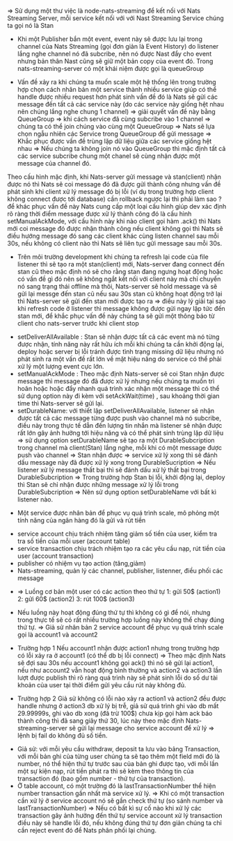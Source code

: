 => Sử dụng một thư việc là node-nats-streaming để kết nối với Nats Streaming Server, mỗi service kết nối với với Nast Streaming Service chúng ta gọi nó là Stan
<!-- Mô tả quá trình hoạt động của NATS Streaming -->
- Khi một Publisher bắn một event, event này sẽ được lưu lại trong channel của Nats Streaming (gọi đơn giản là Event History)
do listener lắng nghe channel nó đã subcribe, nên nó được Nast đẩy cho event nhưng bản thân Nast cũng sẽ giữ một bản copy của event đó. 
Trong nats-streaming-server có một khái niệm được gọi là queueGroup

- Vấn đề xảy ra khi chúng ta muốn scale một hệ thống lên trong trường hợp chọn cách nhân bản một service thành nhiều service giúp có thể handle được nhiều request hơn phát sinh vấn đề đó là Nats sẽ gửi các message đến tất cả các service này (do các service này giống hệt nhau nên chúng lắng nghe chung 1 channel) => giải quyết vấn đề này bằng QueueGroup => khi cách service đã cùng subcribe vào 1 channel => chúng ta có thể join chúng vào cùng một QueueGroup => Nats sẽ lựa chọn ngẫu nhiên các Service trong QueueGroup để gửi message => Khắc phục được vấn đề trùng lặp dữ liệu giữa các service giống hệt nhau => Nếu chúng ta không join nó vào QueueGroup thì mặc định tất cả các service subcribe chung một chanel sẽ cùng nhận được một message của channel đó.

<!-- Xác nhận việc gửi message có thành công hay không của Nats-streaming-server -->

Theo cấu hình mặc định, khi Nats-server gửi message và stan(client) nhận được nó thì Nats sẽ coi message đó đã được gửi thành công nhưng vấn đề phát sinh khi client xử lý message đó bị lỗi (ví dụ trong trường hợp client không connect được tới database) cần rollback ngược lại thì phải làm sao ? để khác phục vấn đề này Nats cung cấp một loại cấu hình giúp dev xác định rõ ràng thời điểm message được xử lý thành công đó là cấu hình setManualAckMode, với cấu hình này khi nào client gọi hàm .ack() thì Nats mới coi message đó được nhận thành công nếu client không gọi thì Nats sẽ điều hướng message đó sang các client khác cùng listen channel sau mỗi 30s, nếu không có client nào thì Nats sẽ liên tục gửi message sau mỗi 30s.

<!-- Cách thức Nats-server xác định client còn hoạt động hay không  -->

- Trên môi trường development khi chúng ta refresh lại code của file listener thì sẽ tạo ra một stan(client) mới, Nats-server đang connect đến stan cũ theo mặc định nó sẽ cho rằng stan đang ngưng hoạt động hoặc có vấn đề gì đó nên sẽ không ngắt kết nối với client này mà chỉ chuyển nó sang trạng thái offline mà thôi, Nats-server sẽ hold message và sẽ gửi lại messge đến stan cũ nếu sau 30s stan cũ không hoạt động trở lại thì Nats-server sẽ gửi đến stan mới được tạo ra => điều này lý giải tại sao khi refresh code ở listener thì message không được gửi ngay lập tức đến stan mới, để khắc phục vấn đề này chúng ta sẽ gửi một thông báo từ client cho nats-server trước khi client stop

<!-- Một số option cần chú ý của Nats -->

- setDeliverAllAvailable : Stan sẽ nhận được tất cả các event mà nó từng được nhận, tính năng này rất hữu ích mỗi khi chúng ta cần khởi động lại, deploy hoặc server bị lỗi tránh được tình trạng missing dữ liệu nhưng nó phát sinh ra một vấn đề rất lớn về mặt hiệu năng do service có thể phải xử lý một lượng event cực lớn.
- setManualAckMode : Theo mặc định Nats-server sẽ coi Stan nhận được message thì message đó đã được xử lý nhưng nếu chúng ta muốn trì hoãn hoặc hoặc đẩy nhanh quá trình xác nhận một message thì có thể sử dụng option này đi kèm với setAckWait(time) , sau khoảng thời gian time thì Nats-server sẽ gửi lại.
- setDurableName: với thiết lập setDeliverAllAvailable, listener sẽ nhận được tất cả các message từng được push vào channel mà nó subcribe, điều này trong thực tế dẫn đến lượng tin nhắn mà listener sẽ nhận được rất lớn gây ảnh hưởng tới hiệu năng và có thể phát sinh trùng lặp dữ liệu => sử dụng option setDurableName sẽ tạo ra một DurableSubcription trong channel mà client(Stan) lắng nghe, mỗi khi có một message được push vào channel => Stan nhận được => service xử lý xong thì sẽ đánh dấu message này đã được xử lý xong trong DurableSucription => Nếu listener xử lý message thất bại thì sẽ đánh dấu xử lý thất bại trong DurableSubcription => Trong trường hợp Stan bị lỗi, khởi động lại, deploy thì Stan sẽ chỉ nhận được những message xử lý lỗi trong DurableSubcription
=> Nên sử dụng option setDurableName với bất kì listener nào.
<!-- Một số vấn đề phát sinh khi scale, nhân bản các service  -->

- Một service được nhân bản để phục vụ quá trình scale, mô phỏng một tính năng của ngân hàng đó là gửi và rút tiền

* service account chịu trách nhiệm tăng giảm số tiền của user, kiểm tra tra số tiền của mỗi user (account table)
* service transaction chịu trách nhiệm tạo ra các yêu cầu nạp, rút tiền của user (account transaction)
* publisher có nhiệm vụ tạo action (tăng,giảm)
* Nats-streaming, quản lý các channel, publisher, listenner, điều phối các message

- => Luồng cơ bản một user có các action theo thứ tự
  1: gửi 50$ (action1)
  2: gửi 60$ (action2)
  3: rút 100$ (action3)

* Nếu luồng này hoạt động đúng thứ tự thì không có gì để nói, nhưng trong thực tế sẽ có rất nhiều trường hợp luồng này không thể chạy đúng thứ tự.
  => Giả sử nhân bản 2 service account để phục vụ quá trình scale gọi là account1 và account2

  <!-- Một số rất nhiều trường hợp có thể xảy ra lỗi -->

- Trường hợp 1
  Nếu account1 nhận được action1 nhưng trong trường hợp có lỗi xảy ra ở account1 (có thể db bị lỗi connect)
  => Theo mặc định Nats sẽ đợi sau 30s nếu account1 không gọi ack() thì nó sẽ gửi lại action1, nếu như account2 vẫn hoạt động bình thường và action2 và action3 lần lượt được publish thì rõ ràng quá trình này sẽ phát sinh lỗi do số dư tài khoản của user tại thời điểm gửi yêu cầu rút này không đủ.

- Trường hợp 2
  Giả sử không có lỗi nào xảy ra action1 và action2 đều được handle nhưng ở action3 db xử lý bị trễ, giả sử quá trình ghi vào db mất 29.99999s, ghi vào db xong (đã trừ 100$) chưa kịp gọi hàm ack báo thành công thì đã sang giây thứ 30, lúc này theo mặc định Nats-streaming-server sẽ gửi lại message cho service account để xử lý => lệnh bị fail do không đủ số tiền.


<!-- => Cách giải quyết:  -->

+ Giả sử: với mỗi yêu cầu withdraw, deposit ta lưu vào bảng Transaction, với mỗi bản ghi của từng user chúng ta sẽ tạo thêm một field mới đó là number, nó thể hiện thứ tự trước sau của bản ghi được tạo, với mỗi lần một sự kiện nạp, rút tiền phát ra thì sẽ kèm theo thông tin của transaction đó (bao gồm number - thứ tự của transaction).
+ Ở table account, có một trường đó là lastTransactionNumber thể hiện number transaction gần nhất mà service xử lý. 
=> Khi có một transaction cần xử lý ở service account nó sẽ gần check thứ tự (so sánh number và lastTransactionNumber) =>  Nếu có bất kì sự cố nào khi xử lý các transaction gây ảnh hưởng đến thứ tự service account xử lý transaction điều này sẽ handle lỗi đó, nếu không đúng thứ tự đơn giản chúng ta chỉ cần reject event đó để Nats phân phối lại chúng.
